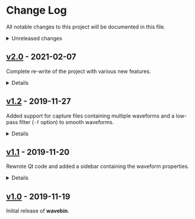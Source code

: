 # Change Log
All notable changes to this project will be documented in this file.

<details>
<summary>Unreleased changes</summary>

### Added
  - Support for Rigol waveform captures

### Changed
  - Open file dialog in directory of current waveform capture

### Fixed
  - Minimum number of subsampling points
</details>


## [v2.0](https://github.com/sam210723/wavebin/releases/tag/v2.0) - 2021-02-07
Complete re-write of the project with various new features.

<details>
<summary>Details</summary>

### Added
  - Export waveforms to PulseView srzip file
  - Export waveforms to WAV files
  - Waveform clipping option for digital signals
  - Adjustable subsampling for large waveform captures
  - Hardware graphics acceleration with OpenGL
  - Colours for channels 3 and 4
  - GUI controls to repace CLI arguments
  - Hotkey support

### Changed
  - Show filter name when enabled
  - Waveform data type retrieved from header
  - Left axis label always from channel 0

### Fixed
  - Unit abbreviations in axis labels
  - Savitzky-Golay filter window calculation
  - Slow waveform rendering (see [pyqtgraph#533](https://github.com/pyqtgraph/pyqtgraph/issues/533))
  - Cleaner verbose console output formatting
</details>


## [v1.2](https://github.com/sam210723/wavebin/releases/tag/v1.2) - 2019-11-27
Added support for capture files containing multiple waveforms and a low-pass filter (``-f`` option) to smooth waveforms.

<details>
<summary>Details</summary>

### Added
  - Multi-waveform support
  - Waveform low-pass filter ([Savitzky-Golay](https://web.archive.org/web/20150710002613/http://wiki.scipy.org:80/Cookbook/SavitzkyGolay))
  - Waveform colours
  - Multi-waveform sample
  - Data waveform sample
  - Application icon

### Changed
  - Refactor detail sidebar
  - Remove ``magnitude`` dependency

### Fixed
  - np.linspace float deprecation warning
</details>


## [v1.1](https://github.com/sam210723/wavebin/releases/tag/v1.1) - 2019-11-20
Rewrote Qt code and added a sidebar containing the waveform properties.

<details>
<summary>Details</summary>

### Added
  - Waveform detail sidebar

### Changed
  - Disable Y axis zooming
  - Enum capitalisation

### Fixed
  - Qt code layout
</details>


## [v1.0](https://github.com/sam210723/wavebin/releases/tag/v1.0) - 2019-11-19
Initial release of **wavebin**.
